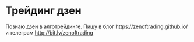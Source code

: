 # Трейдинг дзен

Познаю дзен в алготрейдинге. Пишу в блог https://zenoftrading.github.io/ и телеграм http://bit.ly/zenoftrading
